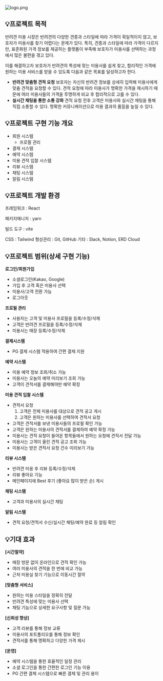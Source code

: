 ![logo.png](https://prod-files-secure.s3.us-west-2.amazonaws.com/d8702674-2456-45b7-b94d-62552ab26abf/69f83b73-2ddf-4643-a0a7-ca5f228fc67c/logo.png)

## 💡프로젝트 목적

 반려견 미용 시장은 반려견의 다양한 견종과 스타일에 따라 가격이 획일적이지 않고, 보호자가 미용사를 찾기 어렵다는 문제가 있다. 특히, 견종과 스타일에 따라 가격이 다르지만, 표준화된 가격 정보를 제공하는 플랫폼이 부족해 보호자가 미용사를 선택하는 과정에서 많은 불편을 겪고 있다. 

 이를 해결하고자 보호자가 반려견의 특성에 맞는 미용사를 쉽게 찾고, 합리적인 가격에 원하는 미용 서비스를 받을 수 있도록 다음과 같은 목표를 달성하고자 한다.

- **반려견 맞춤형 견적 요청**
보호자는 자신의 반려견 정보를 상세히 입력해 미용사에게 맞춤
견적을 요청할 수 있다. 견적 요청에 따라 미용사가 명확한 가격을
제시하기 때문에 여러 미용사들의 가격을 투명하게 비교 후
합리적으로 고를 수 있다.
- **실시간 채팅을 통한 소통 강화**
견적 요청 전후 고객은 미용사와 실시간 채팅을 통해 직접 소통할
수 있다. 명확한 커뮤니케이션으로 미용 결과의 품질을 높일 수
있다.

## 💡프로젝트 구현 기능 개요

- 회원 시스템
    - 프로필 관리
- 결제 시스템
- 예약 시스템
- 미용 견적 입찰 시스템
- 리뷰 시스템
- 채팅 시스템
- 알림 시스템

## 💡프로젝트 개발 환경

프레임워크 : React

패키지매니저 : yarn

빌드 도구 : vite

CSS : Tailwind
형상관리 : Git, GitHub
기타 : Slack, Notion, ERD Cloud

## 💡프로젝트 범위(상세 구현 기능)

**로그인/회원가입**

- 소셜로그인(Kakao, Google)
- 가입 후 고객 혹은 미용사 선택
- 미용사/고객 전환 가능
- 로그아웃

**프로필 관리**

- 사용자는 고객 및 미용사 프로필을 등록/수정/삭제
- 고객은 반려견 프로필을 등록/수정/삭제
- 미용사는 매장 등록/수정/삭제

**결제시스템**

- PG 결제 시스템 적용하여 간편 결제 지원

**예약 시스템**

- 미용 예약 정보 조회/취소 가능
- 미용사는 오늘의 예약 미리보기 조회 가능
- 고객이 견적서를 결제해야만 예약 확정

**미용 견적 입찰 시스템**

- 견적서 요청
    1. 고객은 전체 미용사를 대상으로 견적 공고 게시
    2. 고객은 원하는 미용사를 선택하여 견적서 요청
- 고객은 견적서를 보낸 미용사들의 프로필 확인 가능
- 고객은 원하는 미용사의 견적서를 결제하여 예약 확정 가능
- 미용사는 견적 요청이 들어온 항목들에서 원하는 요청에 견적서
전달 가능
- 미용사는 고객이 올린 견적 공고 조회 가능
- 미용사는 받은 견적서 요청 건수 미리보기 가능

**리뷰 시스템**

- 반려견 미용 후 리뷰 등록/수정/삭제
- 리뷰 좋아요 기능
- 메인페이지에 Best 후기 (좋아요 많이 받은 순) 게시

**채팅 시스템**

- 고객과 미용사의 실시간 채팅

**알림 시스템**

- 견적 요청/견적서 수신/실시간 채팅/예약 완료 등 알림 확인

## 💡기대 효과

**[시간절약]**

- 매장 방문 없이 온라인으로 견적 확인 가능
- 여러 미용사의 견적을 한 번에 비교 가능
- 근처 미용실 찾기 기능으로 이동시간 절약

**[맞춤형 서비스]**

- 원하는 미용 스타일을 정확히 전달
- 반려견 특성에 맞는 미용사 선택
- 채팅 기능으로 상세한 요구사항 및 질문 가능

**[신뢰성 향상]**

- 고객 리뷰를 통해 정보 교류
- 미용사의 포트폴리오를 통해 정보 확인
- 견적서를 통해 명확하고 다양한 가격 제시

**[운영]**

- 예약 시스템을 통한 효율적인 일정 관리
- 소셜 로그인을 통한 간편한 로그인 기능 이용
- PG 간편 결제 시스템으로 빠른 결제 및 관리 용이
